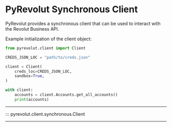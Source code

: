 # PyRevolut Synchronous Client

PyRevolut provides a synchronous client that can be used to interact with the Revolut Business API.

Example initialization of the client object:

```python
from pyrevolut.client import Client

CREDS_JSON_LOC = "path/to/creds.json"

client = Client(
    creds_loc=CREDS_JSON_LOC,
    sandbox=True,
)

with client:
    accounts = client.Accounts.get_all_accounts()
    print(accounts)
```

---

::: pyrevolut.client.synchronous.Client

---

